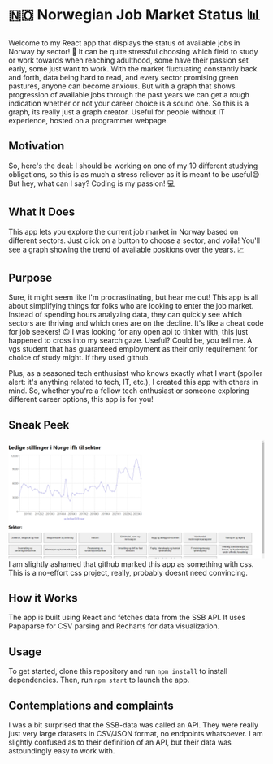 # 🇳🇴 Norwegian Job Market Status 📊

Welcome to my React app that displays the status of available jobs in Norway by sector! 🚀
It can be quite stressful choosing which field to study or work towards when reaching adulthood, some have their passion set early, some just want to work. With the market fluctuating constantly back and forth, data being hard to read, and every sector promising green pastures, anyone can become anxious. But with a graph that shows progression of available jobs through the past years we can get a rough indication whether or not your career choice is a sound one. So this is a graph, its really just a graph creator. Useful for people without IT experience, hosted on a programmer webpage.

## Motivation

So, here's the deal: I should be working on one of my 10 different studying obligations, so this is as much a stress reliever as it is meant to be useful😅 But hey, what can I say? Coding is my passion! 💻

## What it Does

This app lets you explore the current job market in Norway based on different sectors. Just click on a button to choose a sector, and voila! You'll see a graph showing the trend of available positions over the years. 📈

## Purpose

Sure, it might seem like I'm procrastinating, but hear me out! This app is all about simplifying things for folks who are looking to enter the job market. Instead of spending hours analyzing data, they can quickly see which sectors are thriving and which ones are on the decline. It's like a cheat code for job seekers! 😉
I was looking for any open api to tinker with, this just happened to cross into my search gaze. Useful? Could be, you tell me. A vgs student that has guaranteed employment as their only requirement for choice of study might. If they used github.

Plus, as a seasoned tech enthusiast who knows exactly what I want (spoiler alert: it's anything related to tech, IT, etc.), I created this app with others in mind. So, whether you're a fellow tech enthusiast or someone exploring different career options, this app is for you!

## Sneak Peek

![Norwegian Job Market](Illustrativt.png)
I am slightly ashamed that github marked this app as something with css. This is a no-effort css project, really, probably doesnt need convincing.

## How it Works

The app is built using React and fetches data from the SSB API. It uses Papaparse for CSV parsing and Recharts for data visualization.

## Usage

To get started, clone this repository and run `npm install` to install dependencies. Then, run `npm start` to launch the app.

## Contemplations and complaints

I was a bit surprised that the SSB-data was called an API. They were really just very large datasets in CSV/JSON format, no endpoints whatsoever.
I am slightly confused as to their definition of an API, but their data was astoundingly easy to work with.


